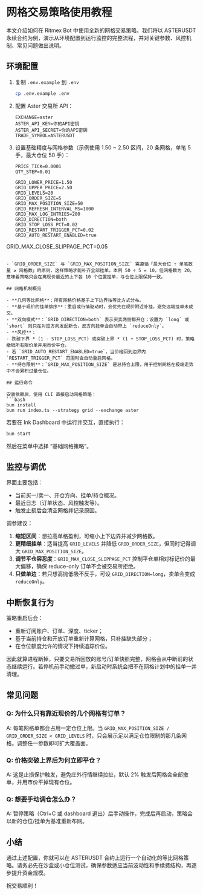 # 网格交易策略使用教程

本文介绍如何在 Ritmex Bot 中使用全新的网格交易策略。我们将以 ASTERUSDT 永续合约为例，演示从环境配置到运行监控的完整流程，并对关键参数、风控机制、常见问题做出说明。

## 环境配置

1. 复制 `.env.example` 到 `.env`
   ```bash
   cp .env.example .env
   ```
2. 配置 Aster 交易所 API：
   ```env
   EXCHANGE=aster
   ASTER_API_KEY=你的API密钥
   ASTER_API_SECRET=你的API密钥
   TRADE_SYMBOL=ASTERUSDT
   ```
3. 设置基础精度与网格参数（示例使用 1.50 ~ 2.50 区间，20 条网格，单笔 5 手，最大仓位 50 手）：
   ```env
   PRICE_TICK=0.0001
   QTY_STEP=0.01

   GRID_LOWER_PRICE=1.50
   GRID_UPPER_PRICE=2.50
   GRID_LEVELS=20
   GRID_ORDER_SIZE=5
   GRID_MAX_POSITION_SIZE=50
   GRID_REFRESH_INTERVAL_MS=1000
   GRID_MAX_LOG_ENTRIES=200
   GRID_DIRECTION=both
   GRID_STOP_LOSS_PCT=0.02
   GRID_RESTART_TRIGGER_PCT=0.02
   GRID_AUTO_RESTART_ENABLED=true
GRID_MAX_CLOSE_SLIPPAGE_PCT=0.05
   ```

- `GRID_ORDER_SIZE` 与 `GRID_MAX_POSITION_SIZE` 需遵循「最大仓位 ÷ 单笔数量 ≥ 网格数」的原则，这样策略才能补齐全部挂单。本例 50 ÷ 5 = 10，但网格数为 20，意味着策略只会在离现价最近的上下各 10 个位置挂单，与仓位上限保持一致。

## 网格机制概览

- **几何等比网格**：所有网格价格基于上下边界按等比方式分布。
- **基于现价的挂单排序**：重启或行情驱动时，会优先在现价附近补挂，避免远端挂单未成交。
- **双向模式**：`GRID_DIRECTION=both` 表示买卖两侧都开仓；设置为 `long` 或 `short` 则只在对应方向发起新仓，反方向挂单会自动带上 `reduceOnly`。
- **风控**：
  - 跌破下界 * (1 - STOP_LOSS_PCT) 或突破上界 * (1 + STOP_LOSS_PCT) 时，策略撤销所有限价单并用市价平仓。
  - 若 `GRID_AUTO_RESTART_ENABLED=true`，当价格回到边界内 `RESTART_TRIGGER_PCT` 范围时会自动重启网格。
- **持仓限制**：`GRID_MAX_POSITION_SIZE` 是总持仓上限，用于控制网格在极端走势中不会累积过量仓位。

## 运行命令

安装依赖后，使用 CLI 直接启动网格策略：
```bash
bun install
bun run index.ts --strategy grid --exchange aster
```

若要在 Ink Dashboard 中运行并交互，直接执行：
```bash
bun start
```
然后在菜单中选择 “基础网格策略”。

## 监控与调优

界面主要包括：
- 当前买一/卖一、开仓方向、挂单/持仓概况。
- 最近日志（订单状态、风控触发等）。
- 触发止损后会清空网格并记录原因。

调参建议：
1. **缩短区间**：想拉高单格盈利，可缩小上下边界并减少网格数。
2. **更精细挂单**：适当提高 `GRID_LEVELS` 并降低 `GRID_ORDER_SIZE`，但同时记得调大 `GRID_MAX_POSITION_SIZE`。
3. **调节平仓容忍度**：`GRID_MAX_CLOSE_SLIPPAGE_PCT` 控制平仓单相对标记价的最大偏移，确保 reduce-only 订单不会被交易所拒绝。
4. **只做单边**：若只想高抛低吸不反手，可设 `GRID_DIRECTION=long`，卖单会变成 `reduceOnly`。

## 中断恢复行为

策略重启后会：
- 重新订阅账户、订单、深度、ticker；
- 基于当前持仓和开放订单重新计算网格，只补挂缺失部分；
- 在仓位额度允许的情况下持续追踪价位。

因此就算进程断掉，只要交易所回放的账号/订单快照完整，网格会从中断前的状态继续运行。若停机前手动撤过单，新启动时系统会把不在网格计划中的挂单一并清理。

## 常见问题

### Q: 为什么只有靠近现价的几个网格有订单？
A: 每笔网格单都会占用一定仓位上限。当 `GRID_MAX_POSITION_SIZE / GRID_ORDER_SIZE < GRID_LEVELS` 时，只会展示足以满足仓位限制的那几条网格。调整任一参数即可扩大覆盖面。

### Q: 价格突破上界后为何立即平仓？
A: 这是止损保护触发，避免庄外行情继续拉扯，默认 2% 触发后网格会全部撤单，并用市价平掉现有仓位。

### Q: 想要手动调仓怎么办？
A: 暂停策略（Ctrl+C 或 dashboard 退出）后手动操作，完成后再启动，策略会以新的仓位/挂单为基准重新布网。

## 小结

通过上述配置，你就可以在 ASTERUSDT 合约上运行一个自动化的等比网格策略。请务必先在沙盒或小仓位测试，确保参数适应当前波动性和手续费结构，再逐步提升资金规模。

祝交易顺利！

